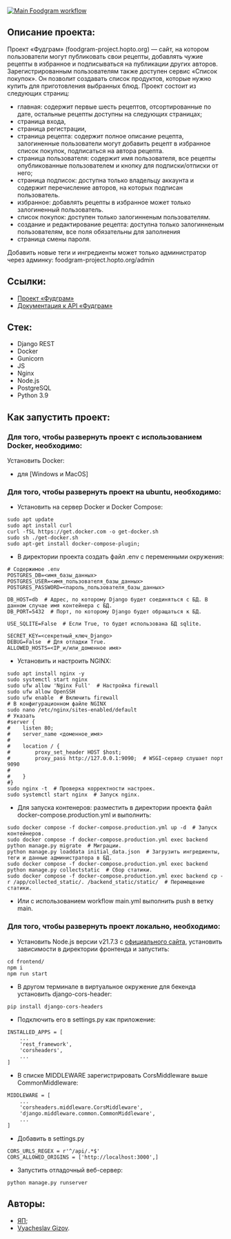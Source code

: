 [![Main Foodgram workflow](https://github.com/VyacheslavGizov/foodgram/actions/workflows/main.yml/badge.svg)](https://github.com/VyacheslavGizov/foodgram/actions/workflows/main.yml)

## Описание проекта:

Проект «Фудграм» (foodgram-project.hopto.org) — сайт, на котором пользователи могут публиковать свои рецепты, добавлять чужие рецепты в избранное и подписываться на публикации других авторов. Зарегистрированным пользователям также доступен сервис «Список покупок». Он позволит создавать список продуктов, которые нужно купить для приготовления выбранных блюд.
Проект состоит из следующих страниц: 
- главная: содержит первые шесть рецептов, отсортированные по дате, остальные рецепты доступны на следующих страницах;
- страница входа,
- страница регистрации,
- страница рецепта: содержит полное описание рецепта, залогиненные пользователи могут добавить рецепт в избранное список покупок, подписаться на автора рецепта.
- страница пользователя: содержит имя пользователя, все рецепты опубликованные пользователем и кнопку для  подписки/отписки от него;
- страница подписок: доступна только владельцу аккаунта и содержит перечисление авторов, на которых подписан пользователь.
- избранное: добавлять рецепты в избранное может только залогиненный пользователь.
- список покупок: доступен только залогинненым пользователям.
- создание и редактирование рецепта: доступна только залогинненым пользователям, все поля обязательны для заполнения
- страница смены пароля.

Добавить новые теги и ингредиенты может только администратор через админку: foodgram-project.hopto.org/admin

## Ссылки:
- [Проект «Фудграм»](https://foodgram-project.hopto.org/)
- [Документация к API «Фудграм»](https://foodgram-project.hopto.org/api/docs/)

## Стек:
- Django REST
- Docker
- Gunicorn
- JS
- Nginx
- Node.js
- PostgreSQL
- Python 3.9

## Как запустить проект:
### Для того, чтобы развернуть проект с использованием Docker, необходимо:
Установить Docker:
- для [Windows и MacOS]

### Для того, чтобы развернуть проект на ubuntu, необходимо:
- Установить на сервер Docker и Docker Compose:
```
sudo apt update
sudo apt install curl
curl -fSL https://get.docker.com -o get-docker.sh
sudo sh ./get-docker.sh
sudo apt-get install docker-compose-plugin;
```
- В директории проекта создать файл .env с переменными окружения:
```
# Содержимое .env
POSTGRES_DB=<имя_базы_данных>
POSTGRES_USER=<имя_пользователя_базы_данных>
POSTGRES_PASSWORD=<пароль_пользователя_базы_данных>

DB_HOST=db  # Адрес, по которому Django будет соединяться с БД. В данном случае имя контейнера с БД.
DB_PORT=5432  # Порт, по которому Django будет обращаться к БД.

USE_SQLITE=False  # Если True, то будет использована БД sqlite.

SECRET_KEY=<секретный_ключ_Django>
DEBUG=False  # Для отладки True.
ALLOWED_HOSTS=<IP_и/или_доменное имя>
```
- Установить и настроить NGINX:
```
sudo apt install nginx -y
sudo systemctl start nginx
sudo ufw allow 'Nginx Full'  # Настройка firewall
sudo ufw allow OpenSSH
sudo ufw enable  # Включить firewall
# В конфигурационном файле NGINX
sudo nano /etc/nginx/sites-enabled/default
# Указать
#server {
#    listen 80;
#    server_name <доменное_имя>
#    
#    location / {
#        proxy_set_header HOST $host;
#        proxy_pass http://127.0.0.1:9090;  # WSGI-сервер слушает порт 9090
#
#    }
#}
sudo nginx -t  # Проверка корректности настроек. 
sudo systemctl start nginx  # Запуск nginx.
```
- Для запуска контенеров: разместить в директории проекта файл docker-compose.production.yml и выполнить:
```
sudo docker compose -f docker-compose.production.yml up -d  # Запуск контейнеров.
sudo docker compose -f docker-compose.production.yml exec backend python manage.py migrate  # Миграции.
python manage.py loaddata initial_data.json  # Загрузить ингредиенты, теги и данные администратора в БД.
sudo docker compose -f docker-compose.production.yml exec backend python manage.py collectstatic  # Сбор статики.
sudo docker compose -f docker-compose.production.yml exec backend cp -r /app/collected_static/. /backend_static/static/  # Перемещение статики.
```
- Или с использованием workflow main.yml выполнить push в ветку main.

### Для того, чтобы развернуть проект локально, необходимо:
- Установить Node.js версии v21.7.3 c [официального сайта](https://nodejs.org/en/about/previous-releases#looking-for-latest-release-of-a-version-branch), установить зависимости в директории фронтенда и запустить:
```
cd frontend/
npm i 
npm run start 
```
- В другом терминале в виртуальное окружение для бекенда установить django-cors-header:
```
pip install django-cors-headers 
```
- Подключить его в settings.py как приложение:
```
INSTALLED_APPS = [
    ...
    'rest_framework',
    'corsheaders',
    ...
]
```
- В списке MIDDLEWARE зарегистрировать CorsMiddleware выше CommonMiddleware:
```
MIDDLEWARE = [
    ...
    'corsheaders.middleware.CorsMiddleware',
    'django.middleware.common.CommonMiddleware',
    ...
]
```
- Добавить в settings.py 
```
CORS_URLS_REGEX = r'^/api/.*$' 
CORS_ALLOWED_ORIGINS = ['http://localhost:3000',] 
```
- Запустить отладочный веб-сервер:
```
python manage.py runserver
```

## Авторы:
- [ЯП](https://github.com/yandex-praktikum);
- [Vyacheslav Gizov](https://github.com/VyacheslavGizov).